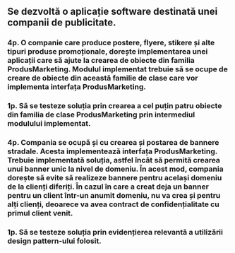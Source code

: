 ## Se dezvoltă o aplicație software destinată unei companii de publicitate.


### 4p. O companie care produce postere, flyere, stikere și alte tipuri produse promoționale, dorește implementarea unei aplicații care să ajute la crearea de obiecte din familia **__ProdusMarketing__**. Modulul implementat trebuie să se ocupe de creare de obiecte din această familie de clase care vor implementa interfața ProdusMarketing.


### 1p. Să se testeze soluția prin crearea a cel puțin patru obiecte din familia de clase ProdusMarketing prin intermediul modulului implementat.


### 4p. Compania se ocupă și cu crearea și postarea de bannere stradale. Acesta implementează interfața ProdusMarketing. Trebuie implementată soluția, astfel încât să permită crearea unui banner unic la nivel de domeniu. În acest mod, compania dorește să evite să realizeze bannere pentru același domeniu de la clienți diferiți. În cazul în care a creat deja un banner pentru un client într-un anumit domeniu, nu va crea și pentru alți clienți, deoarece va avea contract de confidențialitate cu primul client venit.


### 1p. Să se testeze soluția prin evidențierea relevantă a utilizării design pattern-ului folosit.